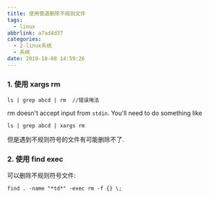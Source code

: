 ```yaml
---
title: 使用管道删除不规则文件
tags:
  - linux
abbrlink: a7ad4d37
categories:
  - 2-linux系统
  - 系统
date: 2018-10-08 14:59:26
---
```



### 1. 使用 xargs rm 

```
ls | grep abcd | rm  //错误用法
```



rm doesn't accept input from `stdin`. You'll need to do something like

```
ls | grep abcd | xargs rm
```

但是遇到不规则符号的文件有可能删除不了.



### 2. 使用 find exec

可以删除不规则符号文件:
```
find . -name "*td*" -exec rm -f {} \;
```

